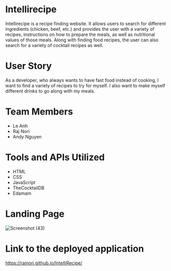 # Intellirecipe

Intellirecipe is a recipe finding website. It allows users to search for different ingredients (chicken, beef, etc.) and provides the user with a variety of recipes, instructions on how to prepare the meals, as well as nutritional values of those meals. Along with finding food recipes, the user can also search for a variety of cocktail recipes as well.

# User Story

As a developer, who always wants to have fast food instead of cooking, I want to find a variety of recipes to try for myself. I also want to make myself different drinks to go along with my meals.

# Team Members

- Le Anh
- Raj Nori
- Andy Nguyen

# Tools and APIs Utilized

- HTML
- CSS
- JavaScript
- TheCocktailDB
- Edamam

# Landing Page

![Screenshot (43)](https://user-images.githubusercontent.com/98381243/162617932-85175701-ba9e-42e0-a491-ab34fca9eaee.png)

# Link to the deployed application

https://rajnori.github.io/IntelliRecipe/
